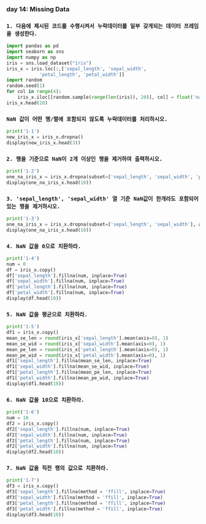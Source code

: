 ### day 14: Missing Data

### `1. 다음에 제시된 코드를 수행시켜서 누락데이터를 일부 갖게되는 데이터 프레임을 생성한다.`

``` python
import pandas as pd
import seaborn as sns
import numpy as np
iris = sns.load_dataset("iris")
iris_x = iris.loc[:,['sepal_length', 'sepal_width',
            'petal_length', 'petal_width']]
import random
random.seed(1)
for col in range(4):
    iris_x.iloc[[random.sample(range(len(iris)), 20)], col] = float('nan')
iris_x.head(10)
```

### `NaN 값이 어떤 행/렬에 포함되지 않도록 누락데이터를 처리하시오. `

``` python
print('1-1')
new_iris_x = iris_x.dropna()
display(new_iris_x.head(3))
```



### `2. 행을 기준으로 NaN이 2개 이상인 행을 제거하여 출력하시오.`

``` python
print('1-2')
one_na_iris_x = iris_x.dropna(subset=['sepal_length', 'sepal_width', 'petal_width'], axis=0, how='all')
display(one_na_iris_x.head(10))
```



### `3. 'sepal_length', 'sepal_width' 열 기준 NaN값이 한개라도 포함되어 있는 행을 제거하시오.`

```python
print('1-3')
one_na_iris_x = iris_x.dropna(subset=['sepal_length', 'sepal_width'], axis=0, how='any')
display(one_na_iris_x.head(10))
```



### `4. NaN 값을 0으로 치환하라.`

``` python
print('1-4')
num = 0
df = iris_x.copy()
df['sepal_length'].fillna(num, inplace=True)
df['sepal_width'].fillna(num, inplace=True)
df['petal_length'].fillna(num, inplace=True)
df['petal_width'].fillna(num, inplace=True)
display(df.head(10))
```



### `5. NaN 값을 평균으로 치환하라.`

``` python
print('1-5')
df1 = iris_x.copy()
mean_se_len = round(iris_x['sepal_length'].mean(axis=0), 1)
mean_se_wid = round(iris_x['sepal_width'].mean(axis=0), 1)
mean_pe_len = round(iris_x['petal_length'].mean(axis=0), 1)
mean_pe_wid = round(iris_x['petal_width'].mean(axis=0), 1)
df1['sepal_length'].fillna(mean_se_len, inplace=True)
df1['sepal_width'].fillna(mean_se_wid, inplace=True)
df1['petal_length'].fillna(mean_pe_len, inplace=True)
df1['petal_width'].fillna(mean_pe_wid, inplace=True)
display(df1.head(10))
```



### `6. NaN 값을 10으로 치환하라.`

``` python
print('1-6')
num = 10
df2 = iris_x.copy()
df2['sepal_length'].fillna(num, inplace=True)
df2['sepal_width'].fillna(num, inplace=True)
df2['petal_length'].fillna(num, inplace=True)
df2['petal_width'].fillna(num, inplace=True)
display(df2.head(10))
```



### `7. NaN 값을 직전 행의 값으로 치환하라.`

``` python
print('1-7')
df3 = iris_x.copy()
df3['sepal_length'].fillna(method = 'ffill', inplace=True)
df3['sepal_width'].fillna(method = 'ffill', inplace=True)
df3['petal_length'].fillna(method = 'ffill', inplace=True)
df3['petal_width'].fillna(method = 'ffill', inplace=True)
display(df3.head(10))
```

